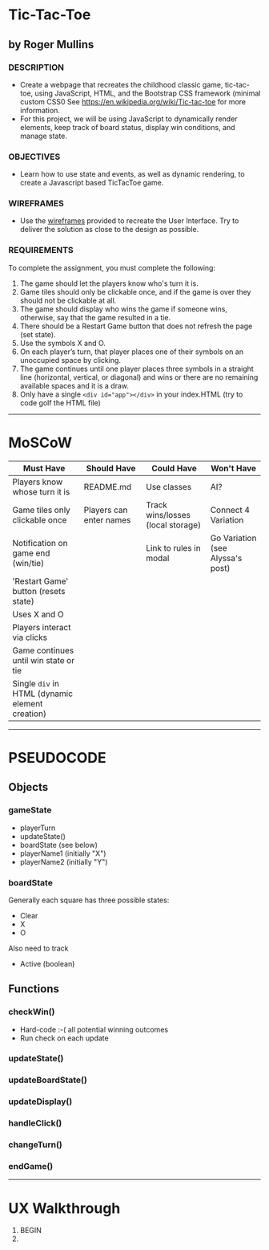 # Tic-Tac-Toe
## by Roger Mullins

### DESCRIPTION
- Create a webpage that recreates the childhood classic game, tic-tac-toe, using JavaScript, HTML, and the Bootstrap CSS framework (minimal custom CSS0
See https://en.wikipedia.org/wiki/Tic-tac-toe for more information.
- For this project, we will be using JavaScript to dynamically render elements, keep track of board status, display win conditions, and manage state.

### OBJECTIVES
- Learn how to use state and events, as well as dynamic rendering, to create a Javascript based TicTacToe game.

### WIREFRAMES
- Use the [wireframes](https://drive.google.com/file/d/1eHwwH_b9VLZCISCSn1M5zH8pfVtkQslz/view?usp=sharing) provided to recreate the User Interface.  Try to deliver the solution as close to the design as possible.

### REQUIREMENTS
To complete the assignment, you must complete the following:
1. The game should let the players know who's turn it is.
1. Game tiles should only be clickable once, and if the game is over they should not be clickable at all.
1. The game should display who wins the game if someone wins, otherwise, say that the game resulted in a tie.
1. There should be a Restart Game button that does not refresh the page (set state).
1. Use the symbols X and O.
1. On each player’s turn, that player places one of their symbols on an unoccupied space by clicking.
1. The game continues until one player places three symbols in a straight line (horizontal, vertical, or diagonal) and wins or there are no remaining available spaces and it is a draw.
1. Only have a single `<div id="app"></div>` in your index.HTML (try to code golf the HTML file)

---

# MoSCoW

|Must Have|Should Have|Could Have|Won't Have
|---|---|---|---|
|Players know whose turn it is|README.md |Use classes |AI? |
|Game tiles only clickable once|Players can enter names |Track wins/losses (local storage) |Connect 4 Variation |
|Notification on game end (win/tie)| |Link to rules in modal |Go Variation (see Alyssa's post) |
|'Restart Game' button (resets state)| | | |
|Uses X and O| | | |
|Players interact via clicks| | | | 
|Game continues until win state or tie| | | |
|Single `div` in HTML (dynamic element creation)| | | |


---

# PSEUDOCODE

## Objects

### gameState
- playerTurn
- updateState()
- boardState (see below)
- playerName1 (initially "X")
- playerName2 (initially "Y")

### boardState
Generally each square has three possible states:
- Clear
- X
- O

Also need to track
- Active (boolean)

## Functions

### checkWin()
- Hard-code :-( all potential winning outcomes
- Run check on each update

### updateState()

### updateBoardState()

### updateDisplay()

### handleClick()

### changeTurn()

### endGame()
---
# UX Walkthrough
1. BEGIN
1. 



